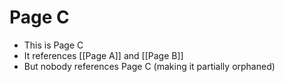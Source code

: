 # Page C

- This is Page C
- It references [[Page A]] and [[Page B]]
- But nobody references Page C (making it partially orphaned)